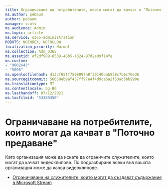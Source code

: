 ```yaml
---
title: Ограничаване на потребителите, които могат да качват в "Поточно предаване"
ms.author: pebaum
author: pebaum
manager: scotv
ms.audience: Admin
ms.topic: article
ms.service: o365-administration
ROBOTS: NOINDEX, NOFOLLOW
localization_priority: Normal
ms.collection: Adm_O365
ms.assetid: ef2df989-8539-48b5-a324-97d2e09f14fe
ms.custom:
- "9002643"
- "5096"
ms.openlocfilehash: d13cf65ff7508897a8f30140bab858c7b6c70e36
ms.sourcegitcommit: 56650eb9af437ff97e4f4d9ca5a2f53ad5bb990e
ms.translationtype: MT
ms.contentlocale: bg-BG
ms.lasthandoff: 07/12/2021
ms.locfileid: "53389350"
---
```

# <a name="restrict-users-who-can-upload-to-stream"></a>Ограничаване на потребителите, които могат да качват в "Поточно предаване"

Като организация може да искате да ограничите служителите, които могат да качват видеоклипове. По подразбиране всеки във вашата организация може да качва видеоклипове.

- [Ограничаване на служителите, които могат да създават съдържание в Microsoft Stream](/stream/restrict-uploaders)
